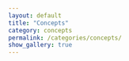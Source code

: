```yaml
---
layout: default
title: "Concepts"
category: concepts
permalink: /categories/concepts/
show_gallery: true
---
```

